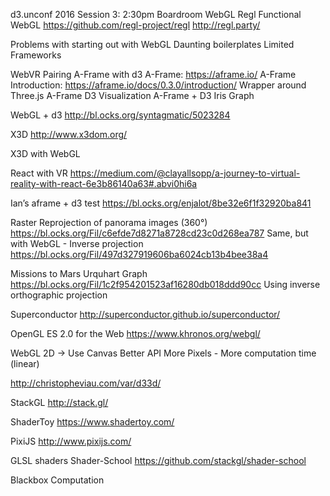 d3.unconf 2016
Session 3: 2:30pm
Boardroom
WebGL
Regl
Functional WebGL 
https://github.com/regl-project/regl
http://regl.party/

Problems with starting out with WebGL
Daunting boilerplates
Limited Frameworks

WebVR
Pairing A-Frame with d3
A-Frame: https://aframe.io/
A-Frame Introduction: https://aframe.io/docs/0.3.0/introduction/
Wrapper around Three.js
A-Frame D3 Visualization
A-Frame + D3 Iris Graph

WebGL + d3
http://bl.ocks.org/syntagmatic/5023284

X3D
http://www.x3dom.org/

X3D with WebGL

React with VR
https://medium.com/@clayallsopp/a-journey-to-virtual-reality-with-react-6e3b86140a63#.abvi0hi6a

Ian’s aframe + d3 test
https://bl.ocks.org/enjalot/8be32e6f1f32920ba841

Raster Reprojection of panorama images (360°)
https://bl.ocks.org/Fil/c6efde7d8271a8728cd23c0d268ea787
Same, but with WebGL - Inverse projection
https://bl.ocks.org/Fil/497d327919606ba6024cb13b4bee38a4

Missions to Mars Urquhart Graph
https://bl.ocks.org/Fil/1c2f954201523af16280db018ddd90cc
Using inverse orthographic projection

Superconductor
http://superconductor.github.io/superconductor/

OpenGL ES 2.0 for the Web
https://www.khronos.org/webgl/

WebGL 2D -> Use Canvas
Better API
More Pixels - More computation time (linear)

http://christopheviau.com/var/d33d/

StackGL
http://stack.gl/

ShaderToy
https://www.shadertoy.com/

PixiJS
http://www.pixijs.com/

GLSL shaders
Shader-School
https://github.com/stackgl/shader-school

Blackbox Computation
